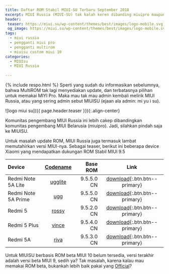 ```yaml
---
title: Daftar ROM Stabil MIUI-SU Terbaru September 2018
excerpt: MIUI Russia (MIUI-SU) tak kalah keren dibanding miuipro maupun MultiROM
header:
 teaser: https://miui.su/wp-content/themes/best/images/logo-mobile.svg
 og_image: https://miui.su/wp-content/themes/best/images/logo-mobile.svg
tags:
  - miui russia
  - pengganti miui pro
  - pengganti multirom
  - miuisu custom miui 10
categories:
  - MIUIsu
  - MIUI Russia
  
---
```

{% include respo.html %}
Sperti yang sudah du informasikan sebelumnya, bahwa MultiROM tak lagi menyediakan update, dan terbatasnya pilihan untuk memakai MIYI Pro. Maka mau tak mau admin kembali melirik MIUI Russia, atau yang sering admin sebut MIUISU (ejaan ala admin: mi yu i su).

![logo miui su]({{ page.header.teaser }}){:.align-center}

Komunitas pengembang MIUI Russia ini lebih cakep dibandingkan komunitas pengembang MIUI Belarusia (miuipro). Jadi, silahkan pindah saja ke MIUISU.

Untuk masalah update ROM, MIUI Russia juga termasuk lambat memutahirkan versi MIUI-nya. Sebagai teaser, berikut ini beberapa device Xiaomi yang mendapatkan dukungan ROM Stabil MIUI 9.5

| Device | [Codename](/codename) | Base ROM | Link |
|:---|:---:|---:|:---:|
| Redmi Note 5A Lite | [ugglite](https://miui.su/firmware_manager/model_view/395/) | 9.5.5.0 CN | [download](https://miui.su/firmware_manager/firmware/download/16992/){:.btn.btn--primary} |
| Redmi Note 5A Prime | [ugg](399) | 9.5.5.0 CN | [download](https://miui.su/firmware_manager/firmware/download/17018/){:.btn.btn--primary} |
| Redmi 5 | [rossy](https://miui.su/firmware_manager/model_view/396/) | 9.5.2.0 CN | [download](https://miui.su/firmware_manager/firmware/download/17008/){:.btn.btn--primary} |
| Redmi 5 Plus | [vince](https://miui.su/firmware_manager/model_view/397/) | 9.5.4.0 CN | [download](https://miui.su/firmware_manager/firmware/download/16994/){:.btn.btn--primary} |
| Redmi 5A | [riva](https://miui.su/firmware_manager/model_view/398/) | 9.5.3.0 CN | [download](https://miui.su/firmware_manager/firmware/download/17004/){:.btn.btn--primary} |

Untuk MIUISU berbasis ROM beta MIUI 10 belum tersedia, versi terakhir adalah versi beta MIUI 9, sedih ya? Tak masalah, karena kalau mau memakai ROM beta, bukankah lebih baik pakai yang [Official](/miui-10-global-beta)?
